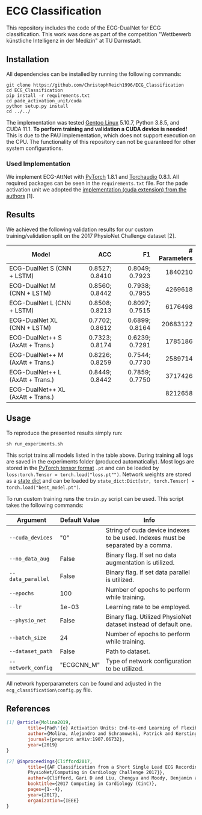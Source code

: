 # ECG Classification

This repository includes the code of the ECG-DualNet for ECG classification. This work was done as part of the 
competition "Wettbewerb künstliche Intelligenz in der Medizin" at TU Darmstadt.

## Installation

All dependencies can be installed by running the following commands:

```shell script
git clone https://github.com/ChristophReich1996/ECG_Classification
cd ECG_Classification
pip install -r requirements.txt
cd pade_activation_unit/cuda
python setup.py install
cd ../../
```

The implementation was tested [Gentoo Linux](https://www.gentoo.org/) 5.10.7, Python 3.8.5, and CUDA 11.1. **To perform 
training and validation a CUDA device is needed!** This is due to the PAU implementation, which does not support 
execution on the CPU. The functionality of this repository can not be guaranteed for other system configurations.

### Used Implementation

We implement ECG-AttNet with [PyTorch](https://pytorch.org/) 1.8.1 and 
[Torchaudio](https://pytorch.org/audio/stable/index.html) 0.8.1. All required packages can be seen 
in the `requirements.txt` file. For the pade activation unit we adopted the 
[implementation (cuda extension) from the authors](https://github.com/ml-research/pau) [1].

## Results

We achieved the following validation results for our custom training/validation split on the 2017 PhysioNet Challenge 
dataset [2].

| Model | ACC | F1 | # Parameters |
| --- | ---: | ---: | ---: |
| ECG-DualNet S (CNN + LSTM) | 0.8527; 0.8410 | 0.8049; 0.7923 | 1840210 |
| ECG-DualNet M (CNN + LSTM) | 0.8560; 0.8442 | 0.7938; 0.7955 | 4269618 |
| ECG-DualNet L (CNN + LSTM) |  0.8508; 0.8213 | 0.8097; 0.7515 | 6176498 |
| ECG-DualNet XL (CNN + LSTM) | 0.7702; 0.8612 | 0.6899; 0.8164 | 20683122 |
| ECG-DualNet++ S (AxAtt + Trans.) | 0.7323; 0.8174 | 0.6239; 0.7291 | 1785186 |
| ECG-DualNet++ M (AxAtt + Trans.) | 0.8226; 0.8259 | 0.7544; 0.7730 | 2589714 |
| ECG-DualNet++ L (AxAtt + Trans.) | 0.8449; 0.8442 | 0.7859; 0.7750 | 3717426 |
| ECG-DualNet++ XL (AxAtt + Trans.) |  |  | 8212658 |

## Usage

To reproduce the presented results simply run:

```shell script
sh run_experiments.sh
```

This script trains all models listed in the table above. During training all logs are saved in the experiments folder 
(produced automatically). Most logs are stored in the 
[PyTorch tensor format](https://pytorch.org/docs/stable/generated/torch.load.html) `.pt` and can be loaded by 
`loss:torch.Tensor = torch.load("loss.pt"")`. Network weights are stored as a 
[state dict](https://pytorch.org/tutorials/beginner/saving_loading_models.html#what-is-a-state-dict) and can be loaded 
by `state_dict:Dict[str, torch.Tensor] = torch.load("best_model.pt")`.

To run custom training runs the `train.py` script can be used. This script takes the following commands:

| Argument | Default Value | Info |
| --- | --- | --- |
| `--cuda_devices` | "0" | String of cuda device indexes to be used. Indexes must be separated by a comma. |
| `--no_data_aug` | False | Binary flag. If set no data augmentation is utilized. |
| `--data_parallel` | False | Binary flag. If set data parallel is utilized. |
| `--epochs` | 100 | Number of epochs to perform while training. |
| `--lr` | 1e-03 | Learning rate to be employed. |
| `--physio_net` | False | Binary flag. Utilized PhysioNet dataset instead of default one. |
| `--batch_size` | 24 | Number of epochs to perform while training. |
| `--dataset_path` | False | Path to dataset. |
| `--network_config` | "ECGCNN_M" | Type of network configuration to be utilized. |

All network hyperparameters can be found and adjusted in the `ecg_classification\config.py` file.

## References

```bibtex
[1] @article{Molina2019,
        title={Pad\'{e} Activation Units: End-to-end Learning of Flexible Activation Functions in Deep Networks},
        author={Molina, Alejandro and Schramowski, Patrick and Kersting, Kristian},
        journal={preprint arXiv:1907.06732},
        year={2019}
}
```

```bibtex
[2] @inproceedings{Clifford2017,
        title={{AF Classification from a Short Single Lead ECG Recording: the
        PhysioNet/Computing in Cardiology Challenge 2017}},
        author={Clifford, Gari D and Liu, Chengyu and Moody, Benjamin and Li-wei, H Lehman and Silva, Ikaro and Li, Qiao and Johnson, AE and Mark, Roger G},
        booktitle={2017 Computing in Cardiology (CinC)},
        pages={1--4},
        year={2017},
        organization={IEEE}
}
```